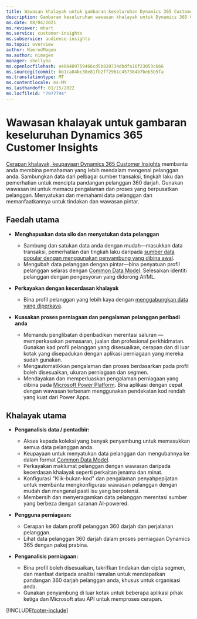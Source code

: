 ```yaml
---
title: Wawasan khalayak untuk gambaran keseluruhan Dynamics 365 Customer Insights
description: Gambaran keseluruhan wawasan khalayak untuk Dynamics 365 Customer Insights.
ms.date: 08/04/2021
ms.reviewer: mhart
ms.service: customer-insights
ms.subservice: audience-insights
ms.topic: overview
author: NimrodMagen
ms.author: nimagen
manager: shellyha
ms.openlocfilehash: a406489759466cd5b820734dbdfa16f23053c666
ms.sourcegitcommit: bb1ca84bc38e81fb2ff2961c457384b7beb5b5fa
ms.translationtype: MT
ms.contentlocale: ms-MY
ms.lasthandoff: 01/15/2022
ms.locfileid: "7977794"
---
```

# <a name="audience-insights-for-dynamics-365-customer-insights-overview"></a>Wawasan khalayak untuk gambaran keseluruhan Dynamics 365 Customer Insights

[Cerapan khalayak, keupayaan Dynamics 365 Customer Insights](https://dynamics.microsoft.com/ai/customer-insights/audience-insights-capability/) membantu anda membina pemahaman yang lebih mendalam mengenai pelanggan anda. Sambungkan data dari pelbagai sumber transaksi, tingkah laku dan pemerhatian untuk mencipta pandangan pelanggan 360 darjah. Gunakan wawasan ini untuk memacu pengalaman dan proses yang berpusatkan pelanggan. Menyatukan dan memahami data pelanggan dan memanfaatkannya untuk tindakan dan wawasan pintar.

## <a name="main-benefits"></a>Faedah utama 

- **Menghapuskan data silo dan menyatukan data pelanggan**

  - Sambung dan satukan data anda dengan mudah—masukkan data transaksi, pemerhatian dan tingkah laku daripada [sumber data popular dengan menggunakan penyambung yang dibina awal](data-sources.md).
  - Mengubah data pelanggan dengan pintar—bina penyatuan profil pelanggan selaras dengan [Common Data Model](/common-data-model/). Selesaikan identiti pelanggan dengan pengesyoran yang didorong AI/ML.

- **Perkayakan dengan kecerdasan khalayak**

  - Bina profil pelanggan yang lebih kaya dengan [menggabungkan data yang diperkaya](enrichment-hub.md).  

- **Kuasakan proses perniagaan dan pengalaman pelanggan peribadi anda**

  - Memandu penglibatan diperibadikan merentasi saluran — memperkasakan pemasaran, jualan dan profesional perkhidmatan. Gunakan kad profil pelanggan yang disesuaikan, cerapan dan di luar kotak yang disepadukan dengan aplikasi perniagaan yang mereka sudah gunakan.
  - Mengautomatikkan pengalaman dan proses berdasarkan pada profil boleh disesuaikan, ukuran perniagaan dan segmen.
  - Mendayakan dan memperluaskan pengalaman perniagaan yang dibina pada [Microsoft Power Platform](https://powerplatform.microsoft.com/). Bina aplikasi dengan cepat dengan wawasan terbenam menggunakan pendekatan kod rendah yang kuat dari Power Apps.  

## <a name="key-audiences"></a>Khalayak utama

- **Penganalisis data / pentadbir:**

  - Akses kepada koleksi yang banyak penyambung untuk memasukkan semua data pelanggan anda.
  - Keupayaan untuk menyatukan data pelanggan dan mengubahnya ke dalam format [Common Data Model](/common-data-model/).
  - Perkayakan maklumat pelanggan dengan wawasan daripada kecerdasan khalayak seperti perkaitan jenama dan minat.
  - Konfigurasi "Klik-bukan-kod" dan pengalaman penyahpepijatan untuk membantu mengkonfigurasi wawasan pelanggan dengan mudah dan mengenal pasti isu yang berpotensi.
  - Membersih dan menyeragamkan data pelanggan merentasi sumber yang berbeza dengan saranan AI-powered.  

- **Pengguna perniagaan:**

  - Cerapan ke dalam profil pelanggan 360 darjah dan perjalanan pelanggan.
  - Lihat data pelanggan 360 darjah dalam proses perniagaan Dynamics 365 dengan pakej prabina.

- **Penganalisis perniagaan:**

  - Bina profil boleh disesuaikan, takrifkan tindakan dan cipta segmen, dan manfaat daripada analtisi ramalan untuk mendapatkan pandangan 360 darjah pelanggan anda, khusus untuk organisasi anda.  
  - Gunakan penyambung di luar kotak untuk beberapa aplikasi pihak ketiga dan Microsoft atau API untuk memproses cerapan.

[!INCLUDE[footer-include](../includes/footer-banner.md)]